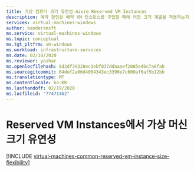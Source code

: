 ```yaml
---
title: 가상 컴퓨터 크기 유연성-Azure Reserved VM Instances
description: 예약 할인은 예약 VM 인스턴스를 구입할 때에 어떤 크기 계열을 적용하는지 알아봅니다.
services: virtual-machines-windows
author: bandersmsft
ms.service: virtual-machines-windows
ms.topic: conceptual
ms.tgt_pltfrm: vm-windows
ms.workload: infrastructure-services
ms.date: 02/18/2020
ms.reviewer: yashar
ms.openlocfilehash: 8d2df39328ec3ebf037ddaaaef2005ed6c7a6fab
ms.sourcegitcommit: 64def2a06d4004343ec3396e7c600af6af5b12bb
ms.translationtype: MT
ms.contentlocale: ko-KR
ms.lasthandoff: 02/19/2020
ms.locfileid: "77471462"
---
```

# <a name="virtual-machine-size-flexibility-with-reserved-vm-instances"></a>Reserved VM Instances에서 가상 머신 크기 유연성
[!INCLUDE [virtual-machines-common-reserved-vm-instance-size-flexibility](../../../includes/virtual-machines-common-reserved-vm-instance-size-flexibility.md)]

